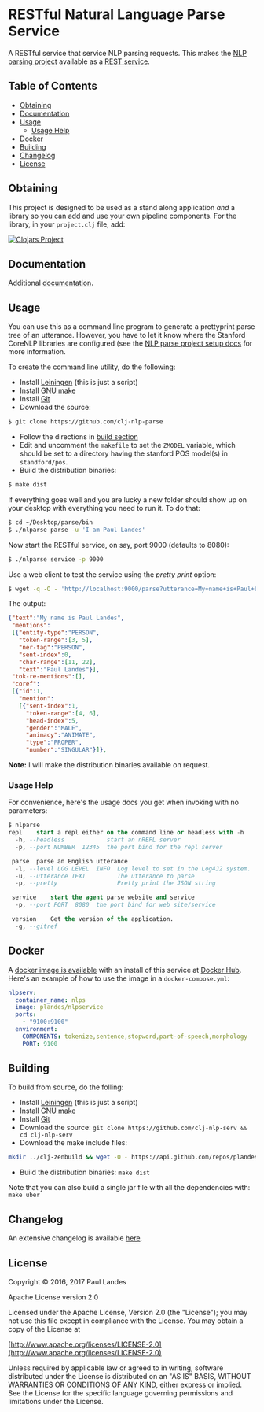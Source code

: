 # RESTful Natural Language Parse Service

A RESTful service that service NLP parsing requests.  This makes
the [NLP parsing project](https://github.com/plandes/clj-nlp-parse) available
as a [REST service](https://en.wikipedia.org/wiki/Representational_state_transfer).

<!-- markdown-toc start - Don't edit this section. Run M-x markdown-toc-refresh-toc -->
## Table of Contents

- [Obtaining](#obtaining)
- [Documentation](#documentation)
- [Usage](#usage)
    - [Usage Help](#usage-help)
- [Docker](#docker)
- [Building](#building)
- [Changelog](#changelog)
- [License](#license)

<!-- markdown-toc end -->


## Obtaining

This project is designed to be used as a stand along application *and* a
library so you can add and use your own pipeline components.  For the library,
in your `project.clj` file, add:

[![Clojars Project](https://clojars.org/com.zensols.nlp/serv/latest-version.svg)](https://clojars.org/com.zensols.nlp/serv/)


## Documentation

Additional [documentation](https://plandes.github.io/clj-nlp-serv/codox/index.html).


## Usage

You can use this as a command line program to generate a prettyprint parse tree
of an utterance.  However, you have to let it know where the
Stanford CoreNLP libraries are configured (see the
[NLP parse project setup docs](https://github.com/plandes/clj-nlp-parse#setup)
for more information.

To create the command line utility, do the following:

- Install [Leiningen](http://leiningen.org) (this is just a script)
- Install [GNU make](https://www.gnu.org/software/make/)
- Install [Git](https://git-scm.com)
- Download the source:
```bash
$ git clone https://github.com/clj-nlp-parse
```
- Follow the directions in [build section](#building)
- Edit and uncomment the `makefile` to set the `ZMODEL` variable, which should
  be set to a directory having the stanford POS model(s) in `standford/pos`.
- Build the distribution binaries:
```bash
$ make dist
```
If everything goes well and you are lucky a new folder should show up on your
desktop with everything you need to run it.  To do that:
```bash
$ cd ~/Desktop/parse/bin
$ ./nlparse parse -u 'I am Paul Landes'
```

Now start the RESTful service, on say, port 9000 (defaults to 8080):
```bash
$ ./nlparse service -p 9000
```

Use a web client to test the service using the *pretty print* option:
```bash
$ wget -q -O - 'http://localhost:9000/parse?utterance=My+name+is+Paul+Landes&pretty=true'
```

The output:
```json
{"text":"My name is Paul Landes",
 "mentions":
 [{"entity-type":"PERSON",
   "token-range":[3, 5],
   "ner-tag":"PERSON",
   "sent-index":0,
   "char-range":[11, 22],
   "text":"Paul Landes"}],
 "tok-re-mentions":[],
 "coref":
 [{"id":1,
   "mention":
   [{"sent-index":1,
     "token-range":[4, 6],
     "head-index":5,
     "gender":"MALE",
     "animacy":"ANIMATE",
     "type":"PROPER",
     "number":"SINGULAR"}]},
```

**Note:** I will make the distribution binaries available on request.


### Usage Help

For convenience, here's the usage docs you get when invoking with no
parameters:
```sql
$ nlparse
repl	start a repl either on the command line or headless with -h
  -h, --headless            start an nREPL server
  -p, --port NUMBER  12345  the port bind for the repl server

 parse	parse an English utterance
  -l, --level LOG LEVEL  INFO  Log level to set in the Log4J2 system.
  -u, --utterance TEXT         The utterance to parse
  -p, --pretty                 Pretty print the JSON string

 service	start the agent parse website and service
  -p, --port PORT  8080  the port bind for web site/service

 version	Get the version of the application.
  -g, --gitref
```


## Docker

A [docker image is available](https://hub.docker.com/r/plandes/nlpservice/)
with an install of this service at [Docker Hub](http://hub.docker.com).  Here's
an example of how to use the image in a `docker-compose.yml`:
```yaml
nlpserv:
  container_name: nlps
  image: plandes/nlpservice
  ports:
    - "9100:9100"
  environment:
    COMPONENTS: tokenize,sentence,stopword,part-of-speech,morphology
    PORT: 9100
```


## Building

To build from source, do the folling:

- Install [Leiningen](http://leiningen.org) (this is just a script)
- Install [GNU make](https://www.gnu.org/software/make/)
- Install [Git](https://git-scm.com)
- Download the source: `git clone https://github.com/clj-nlp-serv && cd clj-nlp-serv`
- Download the make include files:
```bash
mkdir ../clj-zenbuild && wget -O - https://api.github.com/repos/plandes/clj-zenbuild/tarball | tar zxfv - -C ../clj-zenbuild --strip-components 1
```
- Build the distribution binaries: `make dist`

Note that you can also build a single jar file with all the dependencies with: `make uber`


## Changelog

An extensive changelog is available [here](CHANGELOG.md).


## License

Copyright © 2016, 2017 Paul Landes

Apache License version 2.0

Licensed under the Apache License, Version 2.0 (the "License");
you may not use this file except in compliance with the License.
You may obtain a copy of the License at

[http://www.apache.org/licenses/LICENSE-2.0](http://www.apache.org/licenses/LICENSE-2.0)

Unless required by applicable law or agreed to in writing, software
distributed under the License is distributed on an "AS IS" BASIS,
WITHOUT WARRANTIES OR CONDITIONS OF ANY KIND, either express or implied.
See the License for the specific language governing permissions and
limitations under the License.

